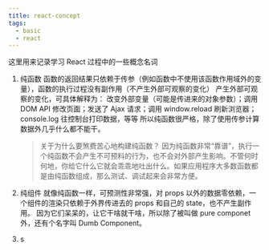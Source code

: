 ```yaml
---
title: react-concept
tags:
  - basic
  - react
---
```


这里用来记录学习 React 过程中的一些概念名词

1. 纯函数
   函数的返回结果只依赖于传参（例如函数中不使用该函数作用域外的变量），函数的执行过程没有副作用（不产生外部可观察的变化）
   产生外部可观察的变化，可具体解释为： 改变外部变量（可能是传进来的对象参数）；调用 DOM API 修改页面；发送了 Ajax 请求；调用 window.reload 刷新浏览器；console.log 往控制台打印数据，等等
   所以纯函数很严格，除了使用传参计算数据外几乎什么都不能干。

   > 关于为什么要煞费苦心地构建纯函数？
   > 因为纯函数非常“靠谱”，执行一个纯函数不会产生不可预料的行为，也不会对外部产生影响。不管何时何地，你给它什么它就会乖乖地吐出什么。如果应用程序大多数函数都是由纯函数组成，那么测试、调试起来会非常方便。

2. 纯组件
   就像纯函数一样，可预测性非常强，对 props 以外的数据零依赖，一个组件的渲染只依赖于外界传进去的 props 和自己的 state，也不产生副作用。
   因为它们呆呆的，让它干啥就干啥，所以除了被叫做 pure componet 外，还有个名字叫 Dumb Component。

3. s
